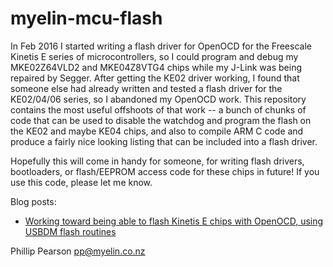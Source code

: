 # myelin-mcu-flash

In Feb 2016 I started writing a flash driver for OpenOCD for the Freescale Kinetis E series of microcontrollers,
so I could program and debug my MKE02Z64VLD2 and MKE04Z8VTG4 chips while my J-Link was being repaired by Segger.
After getting the KE02 driver working, I found that someone else had already written and tested a flash driver
for the KE02/04/06 series, so I abandoned my OpenOCD work.  This repository contains the most useful offshoots
of that work -- a bunch of chunks of code that can be used to disable the watchdog and program the flash on the
KE02 and maybe KE04 chips, and also to compile ARM C code and produce a fairly nice looking listing that can be
included into a flash driver.

Hopefully this will come in handy for someone, for writing flash drivers, bootloaders, or flash/EEPROM access
code for these chips in future!  If you use this code, please let me know.

Blog posts:

- <a href="http://www.myelin.co.nz/post/2016/2/15/#201602151">Working toward being able to flash Kinetis E chips with OpenOCD, using USBDM flash routines</a>

Phillip Pearson <pp@myelin.co.nz>
